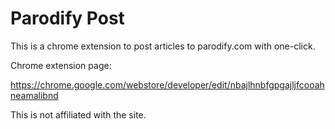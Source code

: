 Parodify Post
============

This is a chrome extension to post articles to parodify.com with one-click.

Chrome extension page:

  https://chrome.google.com/webstore/developer/edit/nbajlhnbfgpgajljfcooahneamalibnd

This is not affiliated with the site.
